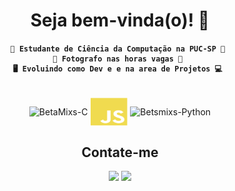 <h1 align="center">Seja bem-vinda(o)! 👋</h1>

<div align="center" style="display: inline_row">  
  <div align="center">
    <h4>
    
    💾 Estudante de Ciência da Computação na PUC-SP 💾 
    📸 Fotografo nas horas vagas 📸 
    🖥️ Evoluindo como Dev e e na area de Projetos 💻 
  
  
</div>
<!-- 
## GitHub Stats
<div align="center">
  <a href="https://github.com/cinthiaab">
    <img src="https://github-readme-stats-git-masterrstaa-rickstaa.vercel.app/api?username=cinthiaab&show_icons=true&theme=jolly&hide_border=true" height="180em">
  <img src="https://github-readme-stats-git-masterrstaa-rickstaa.vercel.app/api/top-langs?username=cinthiaab&layout=compact&theme=jolly&hide_border=true&langs_count=10" height="180em"> 
</div>
-->

<div style="display: inline_block" align="center"><br>
  <img align="center" alt="BetaMixs-C" height="45" width="60" src="https://cdn.jsdelivr.net/gh/devicons/devicon/icons/c/c-original.svg">
  <img align="center" alt="BetaMixs-Js" height="45" width="60" src="https://raw.githubusercontent.com/devicons/devicon/master/icons/javascript/javascript-plain.svg">
  
  <img align="center" alt="Betsmixs-Python" height="45" width="60" src="https://cdn.jsdelivr.net/gh/devicons/devicon/icons/python/python-original.svg">
</div>
  
 ## Contate-me
<div> 
  <a href = "mailto:artursantiago27@gmail.com"><img src="https://img.shields.io/badge/Gmail-D14836?style=for-the-badge&logo=gmail&logoColor=white" target="_blank"></a>
  <a href="https://www.linkedin.com/in/artur-santiago-17259b260" target="_blank"><img src="https://img.shields.io/badge/-LinkedIn-%230077B5?style=for-the-badge&logo=linkedin&logoColor=white" target="_blank"></a> 
  
 
</div>
  
